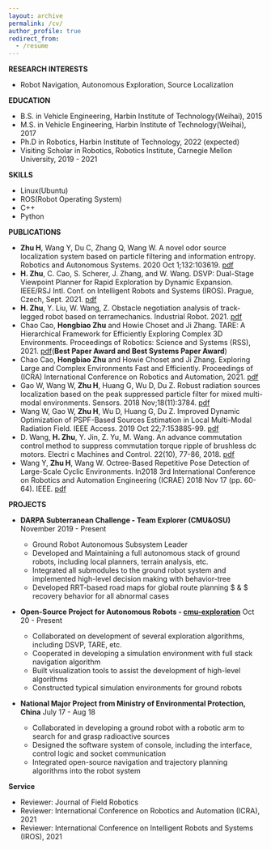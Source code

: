 ```yaml
---
layout: archive
permalink: /cv/
author_profile: true
redirect_from:
  - /resume
---
```


__RESEARCH INTERESTS__
* Robot Navigation, Autonomous Exploration, Source Localization

__EDUCATION__
* B.S. in Vehicle Engineering, Harbin Institute of Technology(Weihai), 2015
* M.S. in Vehicle Engineering, Harbin Institute of Technology(Weihai), 2017
* Ph.D in Robotics, Harbin Institute of Technology, 2022 (expected)
* Visiting Scholar in Robotics, Robotics Institute, Carnegie Mellon University, 2019 - 2021
  
__SKILLS__
* Linux(Ubuntu)
* ROS(Robot Operating System)
* C++
* Python

__PUBLICATIONS__
* **Zhu H**, Wang Y, Du C, Zhang Q, Wang W. A novel odor source localization system based on particle filtering and information entropy. Robotics and Autonomous Systems. 2020 Oct 1;132:103619. [pdf](http://hongbiaoz.github.io/files/paper1.pdf)
* **H. Zhu**, C. Cao, S. Scherer, J. Zhang, and W. Wang. DSVP: Dual-Stage Viewpoint Planner for Rapid Exploration by Dynamic Expansion. IEEE/RSJ Intl. Conf. on Intelligent Robots and Systems (IROS). Prague, Czech, Sept. 2021. [pdf](http://hongbiaoz.github.io/files/paper7.pdf)
* **H. Zhu**, Y. Liu, W. Wang, Z. Obstacle negotiation analysis of track-legged robot based on terramechanics. Industrial Robot. 2021. [pdf](http://hongbiaoz.github.io/files/paper9.pdf)
* Chao Cao, **Hongbiao Zhu** and Howie Choset and Ji Zhang. TARE: A Hierarchical Framework for Efficiently Exploring Complex 3D Environments. Proceedings of Robotics: Science and Systems (RSS), 2021. [pdf](http://hongbiaoz.github.io/files/paper5.pdf)(**Best Paper Award and Best Systems Paper Award**)
* Chao Cao, **Hongbiao Zhu** and Howie Choset and Ji Zhang. Exploring Large and Complex Environments Fast and Efficiently. Proceedings of (ICRA) International Conference on Robotics and Automation, 2021. [pdf](http://hongbiaoz.github.io/files/paper6.pdf)
* Gao W, Wang W, **Zhu H**, Huang G, Wu D, Du Z. Robust radiation sources localization based on the peak suppressed particle filter for mixed multi-modal environments. Sensors. 2018 Nov;18(11):3784. [pdf](http://hongbiaoz.github.io/files/paper2.pdf)
* Wang W, Gao W, **Zhu H**, Wu D, Huang G, Du Z. Improved Dynamic Optimization of PSPF-Based Sources Estimation in Local Multi-Modal Radiation Field. IEEE Access. 2019 Oct 22;7:153885-99. [pdf](http://hongbiaoz.github.io/files/paper3.pdf)
* D. Wang, **H. Zhu**, Y. Jin, Z. Yu, M. Wang. An advance commutation control method to suppress commutation torque ripple of brushless dc motors. Electri c Machines and Control. 22(10), 77-86, 2018. [pdf](http://hongbiaoz.github.io/files/paper10.pdf)
* Wang Y, **Zhu H**, Wang W. Octree-Based Repetitive Pose Detection of Large-Scale Cyclic Environments. In2018 3rd International Conference on Robotics and Automation Engineering (ICRAE) 2018 Nov 17 (pp. 60-64). IEEE. [pdf](http://hongbiaoz.github.io/files/paper4.pdf)

__PROJECTS__
* __DARPA Subterranean Challenge -  Team Explorer (CMU&OSU)__  November 2019 - Present
  * Ground Robot Autonomous Subsystem Leader
  * Developed and Maintaining a full autonomous stack of ground robots, including local planners, terrain analysis, etc.
  * Integrated all submodules to the ground robot system and implemented high-level decision making with behavior-tree
  * Developed RRT-based road maps for global route planning $ \& $ recovery behavior for all abnormal cases

* __Open-Source Project for Autonomous Robots -  [cmu-exploration](http://www.cmu-exploration.com)__  Oct 20 - Present
  * Collaborated on development of several exploration algorithms, including DSVP, TARE, etc.
  * Cooperated in developing a simulation environment with full stack navigation algorithm
  * Built visualization tools to assist the development of high-level algorithms
  * Constructed typical simulation environments for ground robots

* __National Major Project from Ministry of Environmental Protection, China__  July 17 - Aug 18
  * Collaborated in developing a ground robot with a robotic arm to search for and grasp radioactive sources
  * Designed the software system of console, including the interface, control logic and socket communication
  * Integrated open-source navigation and trajectory planning algorithms into the robot system

__Service__
* Reviewer: Journal of Field Robotics
* Reviewer: International Conference on Robotics and Automation (ICRA), 2021
* Reviewer: International Conference on Intelligent Robots and Systems (IROS), 2021
